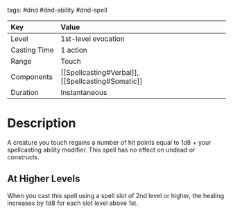 tags: #dnd #dnd-ability #dnd-spell

| Key          | Value                                             |
|:------------ |:------------------------------------------------- |
| Level        | 1st-level evocation                               |
| Casting Time | 1 action                                          |
| Range        | Touch                                             |
| Components   | [[Spellcasting#Verbal]], [[Spellcasting#Somatic]] |
| Duration     | Instantaneous                                     |

# Description
A creature you touch regains a number of hit points equal to 1d8 + your spellcasting ability modifier. This spell has no effect on undead or constructs.

## At Higher Levels
When you cast this spell using a spell slot of 2nd level or higher, the healing increases by 1d8 for each slot level above 1st.